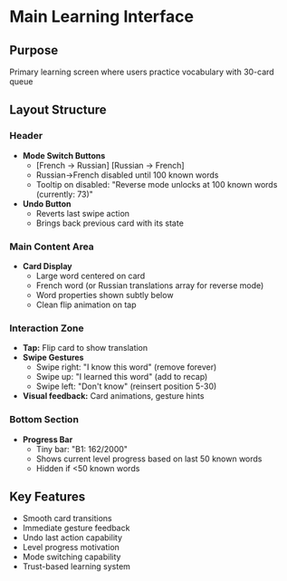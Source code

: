 # Main Learning Interface

## Purpose

Primary learning screen where users practice vocabulary with 30-card queue

## Layout Structure

### Header

- **Mode Switch Buttons**
  - [French → Russian] [Russian → French]
  - Russian→French disabled until 100 known words
  - Tooltip on disabled: "Reverse mode unlocks at 100 known words (currently: 73)"
- **Undo Button**
  - Reverts last swipe action
  - Brings back previous card with its state

### Main Content Area

- **Card Display**
  - Large word centered on card
  - French word (or Russian translations array for reverse mode)
  - Word properties shown subtly below
  - Clean flip animation on tap

### Interaction Zone

- **Tap:** Flip card to show translation
- **Swipe Gestures**
  - Swipe right: "I know this word" (remove forever)
  - Swipe up: "I learned this word" (add to recap)
  - Swipe left: "Don't know" (reinsert position 5-30)
- **Visual feedback:** Card animations, gesture hints

### Bottom Section

- **Progress Bar**
  - Tiny bar: "B1: 162/2000"
  - Shows current level progress based on last 50 known words
  - Hidden if <50 known words

## Key Features

- Smooth card transitions
- Immediate gesture feedback
- Undo last action capability
- Level progress motivation
- Mode switching capability
- Trust-based learning system
